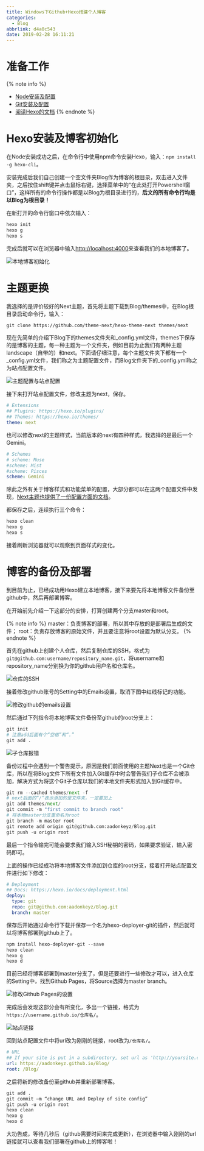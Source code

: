 ```yaml
---
title: Windows下Github+Hexo搭建个人博客
categories:
  - Blog
abbrlink: d4a0c543
date: 2019-02-28 16:11:21
---
```


# 准备工作

{% note info %}
- [Node安装及配置](http://aadonkeyz.com/posts/ee28a0bf/#more)
- [Git安装及配置](http://aadonkeyz.com/posts/6749cdaf/#more)
- [阅读Hexo的文档](https://hexo.io/zh-cn/docs)
{% endnote %}

# Hexo安装及博客初始化

在Node安装成功之后，在命令行中使用npm命令安装Hexo，输入：`npm install -g hexo-cli`。

安装完成后我们自己创建一个空文件夹Blog作为博客的根目录，双击进入文件夹，之后按住shift键并点击鼠标右键，选择菜单中的“在此处打开Powershell窗口”，这样所有的命令行操作都是以Blog为根目录进行的，**后文的所有命令行均是以Blog为根目录！**

在新打开的命令行窗口中依次输入：
```md
hexo init
hexo g
hexo s
```

完成后就可以在浏览器中输入[http://localhost:4000](http://localhost:4000)来查看我们的本地博客了。

![本地博客初始化](https://blog-images-1258719270.cos.ap-shanghai.myqcloud.com/Windows%E4%B8%8BGithub%2BHexo%E6%90%AD%E5%BB%BA%E4%B8%AA%E4%BA%BA%E5%8D%9A%E5%AE%A2/%E6%9C%AC%E5%9C%B0%E5%8D%9A%E5%AE%A2%E5%88%9D%E5%A7%8B%E5%8C%96.png)

# 主题更换

我选择的是评价较好的Next主题，首先将主题下载到Blog/themes中，在Blog根目录启动命令行，输入：

```md
git clone https://github.com/theme-next/hexo-theme-next themes/next
```

现在先简单的介绍下Blog下的themes文件夹和_config.yml文件，themes下保存的是博客的主题，每一种主题为一个文件夹，例如目前为止我们有两种主题landscape（自带的）和next。下面请仔细注意，每个主题文件夹下都有一个_config.yml文件，我们称之为主题配置文件，而Blog文件夹下的_config.yml称之为站点配置文件。

![主题配置与站点配置](https://blog-images-1258719270.cos.ap-shanghai.myqcloud.com/Windows%E4%B8%8BGithub%2BHexo%E6%90%AD%E5%BB%BA%E4%B8%AA%E4%BA%BA%E5%8D%9A%E5%AE%A2/%E4%B8%BB%E9%A2%98%E9%85%8D%E7%BD%AE%E4%B8%8E%E7%AB%99%E7%82%B9%E9%85%8D%E7%BD%AE.png)

接下来打开站点配置文件，修改主题为next，保存。

```yml
# Extensions
## Plugins: https://hexo.io/plugins/
## Themes: https://hexo.io/themes/
theme: next
```

也可以修改next的主题样式，当前版本的next有四种样式，我选择的是最后一个Gemini。

```yml
# Schemes
# scheme: Muse
#scheme: Mist
#scheme: Pisces
scheme: Gemini
```

除此之外有关于博客样式和功能菜单的配置，大部分都可以在这两个配置文件中发现，[Next主题也提供了一份配置方面的文档](https://theme-next.org/docs/theme-settings/)。

都保存之后，连续执行三个命令：

```md
hexo clean
hexo g
hexo s
```

接着刷新浏览器就可以观察到页面样式的变化。

# 博客的备份及部署

到目前为止，已经成功用Hexo建立本地博客，接下来要先将本地博客文件备份至github中，然后再部署博客。

在开始前先介绍一下这部分的安排，打算创建两个分支master和root。

{% note info %}
master：负责博客的部署，所以其中存放的是部署后生成的文件；
root：负责存放博客的原始文件，并且要注意将root设置为默认分支。
{% endnote %}

首先在github上创建个人仓库，然后复制仓库的SSH，格式为`git@github.com:username/repository_name.git`，将username和repository_name分别换为你的github用户名和仓库名。

![仓库的SSH](https://blog-images-1258719270.cos.ap-shanghai.myqcloud.com/Windows%E4%B8%8BGithub%2BHexo%E6%90%AD%E5%BB%BA%E4%B8%AA%E4%BA%BA%E5%8D%9A%E5%AE%A2/%E4%BB%93%E5%BA%93%E7%9A%84ssh.png)

接着修改github账号的Setting中的Emails设置，取消下图中红线标记的功能。

![修改github的emails设置](https://blog-images-1258719270.cos.ap-shanghai.myqcloud.com/Windows%E4%B8%8BGithub%2BHexo%E6%90%AD%E5%BB%BA%E4%B8%AA%E4%BA%BA%E5%8D%9A%E5%AE%A2/%E4%BF%AE%E6%94%B9github%E7%9A%84emails%E8%AE%BE%E7%BD%AE.png)

然后通过下列指令将本地博客文件备份至github的root分支上：

```python
git init
# 注意add后面有个“空格”和“.”
git add .
```

![子仓库报错](https://blog-images-1258719270.cos.ap-shanghai.myqcloud.com/Windows%E4%B8%8BGithub%2BHexo%E6%90%AD%E5%BB%BA%E4%B8%AA%E4%BA%BA%E5%8D%9A%E5%AE%A2/%E5%AD%90%E4%BB%93%E5%BA%93%E6%8A%A5%E9%94%99.png)

备份过程中会遇到一个警告提示，原因是我们前面使用的主题Next也是一个Git仓库，所以在将Blog文件下所有文件加入Git缓存中时会警告我们子仓库不会被添加，解决方式为将这个Git子仓库以我们的本地文件夹形式加入到Git缓存中。

```python
git rm --cached themes/next -f
# next后面的“/”表示添加的是文件夹，一定要加上
git add themes/next/
git commit -m "first commit to branch root"
# 将本地master分支重命名为root
git branch -m master root
git remote add origin git@github.com:aadonkeyz/Blog.git
git push -u origin root
```

最后一个指令输完可能会要求我们输入SSH秘钥的密码，如果要求验证，输入密码即可。

上面的操作已经成功将本地博客文件添加到仓库的root分支，接着打开站点配置文件进行如下修改：
```yml
# Deployment
## Docs: https://hexo.io/docs/deployment.html
deploy:
  type: git
  repo: git@github.com:aadonkeyz/Blog.git
  branch: master
```

保存后开始通过命令行下载并保存一个名为hexo-deployer-git的插件，然后就可以将博客部署到github上了。

```md
npm install hexo-deployer-git --save
hexo clean
hexo g
hexo d
```

目前已经将博客部署到master分支了，但是还要进行一些修改才可以，进入仓库的Setting中，找到Github Pages，将Source选择为master branch。

![修改Github Pages的设置](https://blog-images-1258719270.cos.ap-shanghai.myqcloud.com/Windows%E4%B8%8BGithub%2BHexo%E6%90%AD%E5%BB%BA%E4%B8%AA%E4%BA%BA%E5%8D%9A%E5%AE%A2/%E4%BF%AE%E6%94%B9Github%20Pages%E7%9A%84%E8%AE%BE%E7%BD%AE.png)

完成后会发现这部分会有所变化，多出一个链接，格式为`https://username.github.io/仓库名/`。

![站点链接](https://blog-images-1258719270.cos.ap-shanghai.myqcloud.com/Windows%E4%B8%8BGithub%2BHexo%E6%90%AD%E5%BB%BA%E4%B8%AA%E4%BA%BA%E5%8D%9A%E5%AE%A2/%E7%AB%99%E7%82%B9%E9%93%BE%E6%8E%A5.png)

回到站点配置文件中将url改为刚刚的链接，root改为`/仓库名/`。

```yml
# URL
## If your site is put in a subdirectory, set url as 'http://yoursite.com/child' and root as '/child/'
url: https://aadonkeyz.github.io/Blog/
root: /Blog/
```

之后将新的修改备份至github并重新部署博客。

```md
git add .
git commit –m “change URL and Deploy of site config”
git push -u origin root
hexo clean
hexo g
hexo d
```

大功告成，等待几秒后（github需要时间来完成更新），在浏览器中输入刚刚的url链接就可以查看我们部署在github上的博客啦！